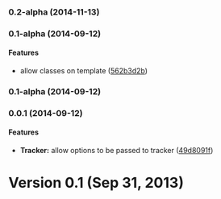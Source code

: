 <a name="0.2-alpha"></a>
### 0.2-alpha (2014-11-13)


<a name="0.1-alpha"></a>
### 0.1-alpha (2014-09-12)


#### Features

* allow classes on template ([562b3d2b](http://github.com/mhssmnn/angular-blink/commit/562b3d2ba9c998bd67b48a4e38a50f582e5bed83))


<a name="0.1-alpha"></a>
### 0.1-alpha (2014-09-12)


<a name="0.0.1"></a>
### 0.0.1 (2014-09-12)


#### Features

* **Tracker:** allow options to be passed to tracker ([49d8091f](http://github.com/mhssmnn/angular-blink/commit/49d8091f3b61428788581d1cae7e535aeea16636))


# Version 0.1 (Sep 31, 2013)
